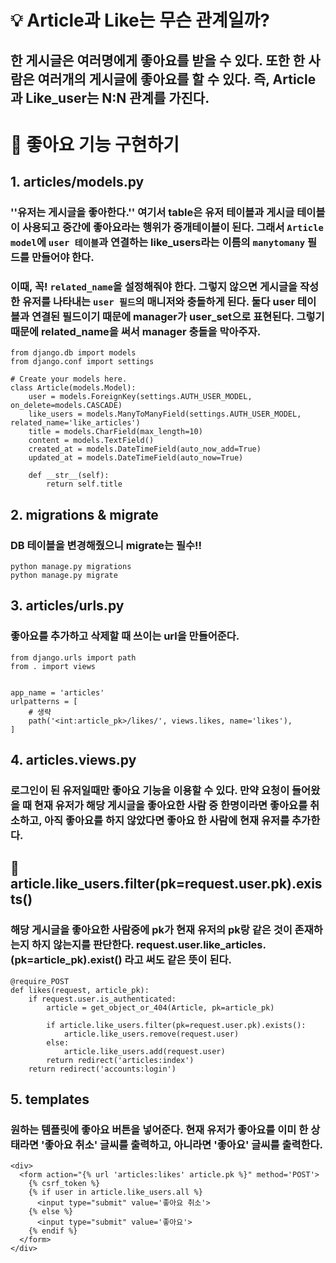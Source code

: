 # 💡 Article과 Like는 무슨 관계일까?
## 한 게시글은 여러명에게 좋아요를 받을 수 있다. 또한 한 사람은 여러개의 게시글에 좋아요를 할 수 있다. 즉, Article과 Like_user는 N:N 관계를 가진다.

# 🔧 좋아요 기능 구현하기

## 1. articles/models.py
### ''유저는 게시글을 좋아한다.'' 여기서 table은 유저 테이블과 게시글 테이블이 사용되고 중간에 좋아요라는 행위가 중개테이블이 된다. 그래서 `Article model`에 `user 테이블`과 연결하는 like_users라는 이름의 `manytomany` 필드를 만들어야 한다.
### 이때, 꼭! `related_name`을 설정해줘야 한다. 그렇지 않으면 게시글을 작성한 유저를 나타내는 `user 필드`의 매니저와 충돌하게 된다. 둘다 user 테이블과 연결된 필드이기 때문에 manager가 user_set으로 표현된다. 그렇기 때문에 related_name을 써서 manager 충돌을 막아주자.

```# articles/models.py
from django.db import models
from django.conf import settings

# Create your models here.
class Article(models.Model):
    user = models.ForeignKey(settings.AUTH_USER_MODEL, on_delete=models.CASCADE)
    like_users = models.ManyToManyField(settings.AUTH_USER_MODEL, related_name='like_articles')
    title = models.CharField(max_length=10)
    content = models.TextField()
    created_at = models.DateTimeField(auto_now_add=True)
    updated_at = models.DateTimeField(auto_now=True)

    def __str__(self):
        return self.title
```

## 2. migrations & migrate
### DB 테이블을 변경해줬으니 migrate는 필수!!
```
python manage.py migrations
python manage.py migrate
```

## 3. articles/urls.py
### 좋아요를 추가하고 삭제할 때 쓰이는 url을 만들어준다.
```
from django.urls import path
from . import views


app_name = 'articles'
urlpatterns = [
    # 생략
    path('<int:article_pk>/likes/', views.likes, name='likes'),
]
```

## 4. articles.views.py
### 로그인이 된 유저일때만 좋아요 기능을 이용할 수 있다. 만약 요청이 들어왔을 때 현재 유저가 해당 게시글을 좋아요한 사람 중 한명이라면 좋아요를 취소하고, 아직 좋아요를 하지 않았다면 좋아요 한 사람에 현재 유저를 추가한다.

## 📌 article.like_users.filter(pk=request.user.pk).exists()
### 해당 게시글을 좋아요한 사람중에 pk가 현재 유저의 pk랑 같은 것이 존재하는지 하지 않는지를 판단한다. request.user.like_articles.(pk=article_pk).exist() 라고 써도 같은 뜻이 된다.
```
@require_POST
def likes(request, article_pk):
    if request.user.is_authenticated:
        article = get_object_or_404(Article, pk=article_pk)

        if article.like_users.filter(pk=request.user.pk).exists():
            article.like_users.remove(request.user)
        else:
            article.like_users.add(request.user)
        return redirect('articles:index')
    return redirect('accounts:login')
```

## 5. templates
### 원하는 템플릿에 좋아요 버튼을 넣어준다. 현재 유저가 좋아요를 이미 한 상태라면 '좋아요 취소' 글씨를 출력하고, 아니라면 '좋아요' 글씨를 출력한다.
```
<div>
  <form action="{% url 'articles:likes' article.pk %}" method='POST'>
    {% csrf_token %}
    {% if user in article.like_users.all %}
      <input type="submit" value='좋아요 취소'>
    {% else %}
      <input type="submit" value='좋아요'>
    {% endif %}
  </form>
</div>
```